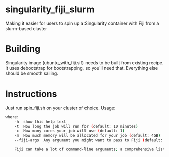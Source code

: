# singularity_fiji_slurm
Making it easier for users to spin up a Singularity container with Fiji from a slurm-based cluster


# Building
Singularity image (ubuntu_with_fiji.sif) needs to be built from existing recipe. It uses debootstrap for bootstrapping, so you'll need that. Everything else should be smooth sailing.

# Instructions
Just run spin_fiji.sh on your cluster of choice. Usage:

```spin_fiji.sh [-h] [-t time -c cores -m memory --fiji-args \"arguments\"] -- spins up a Singularity container with Fiji with the given specifications.
where:
    -h  show this help text
    -t  How long the job will run for (default: 10 minutes)
    -c  How many cores your job will use (default: 1)
    -m  How much memory will be allocated for your job (default: 4GB)
    --fiji-args  Any argument you might want to pass to Fiji (default: the same amount of memory as -m specifies)

    Fiji can take a lot of command-line arguments; a comprehensive list is can be obtained by running any Fiji executable you might have with ImageJ-XXXXXX --help"
```
